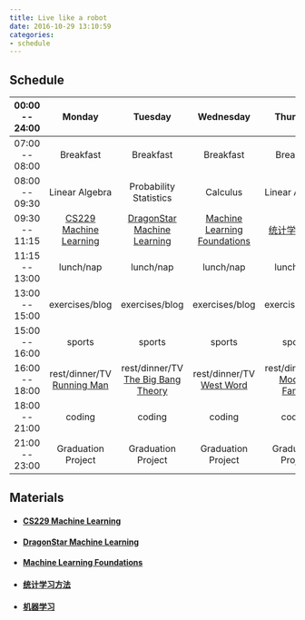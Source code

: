 ```yaml
---
title: Live like a robot
date: 2016-10-29 13:10:59
categories:
- schedule 
---
```


## Schedule

<!--more-->

| 00:00 -- 24:00 | Monday | Tuesday | Wednesday | Thursday | Friday | Saturday | Sunday |
| :--------: | :-----: | :------: | :--------: | :-----: | :-----: | :-------: | :-----: |
| 07:00 -- 08:00 | Breakfast | Breakfast | Breakfast | Breakfast | Breakfast | Breakfast | Breakfast |
| 08:00 -- 09:30 | Linear Algebra | Probability Statistics | Calculus | Linear Algebra | Probability Statistics | Calculus | Linear Algebra |
| 09:30 -- 11:15 | [CS229 Machine Learning](#1) | [DragonStar Machine Learning](#2) | [Machine Learning Foundations](#3) | [统计学习方法](#4) | [机器学习](#5) | Graduation Project | Graduation Project |
| 11:15 -- 13:00 | lunch/nap | lunch/nap | lunch/nap | lunch/nap | lunch/nap | lunch/nap | lunch/nap |
| 13:00 -- 15:00 | exercises/blog | exercises/blog | exercises/blog | exercises/blog | exercises/blog | exercises/blog | exercises/blog |
| 15:00 -- 16:00 | sports | sports | sports | sports | sports | sports | sports |
| 16:00 -- 18:00 | rest/dinner/TV [Running Man](http://www.youku.com/show_page/id_z7712090c9d5a11e5a080.html?spm=a2h0j.8191423.subscription_wrap.DD~A) | rest/dinner/TV [The Big Bang Theory](http://www.loldytt.com/Zuixinmeiju/SHDBZDSJ/)  | rest/dinner/TV [West Word](http://www.loldytt.com/Zuixinmeiju/XBSJDYJ/)| rest/dinner/TV [Modern Family](http://www.loldytt.com/Zuixinmeiju/XBSJDYJ/) | rest/dinner/TV [The Flash](http://www.loldytt.com/Zuixinmeiju/SDXDSJ/) | rest/dinner/TV [The Night](http://www.loldytt.com/Zuixinmeiju/ZYZBZEZYDYJ/) | rest/dinner/TV [Designated Survivor](http://www.loldytt.com/Zuixinmeiju/ZDXCZDYJ/) |
| 18:00 -- 21:00 | coding | coding | coding | coding | coding | coding | coding |
| 21:00 -- 23:00 | Graduation Project | Graduation Project | Graduation Project | Graduation Project | Graduation Project | Graduation Project | Graduation Project |

## Materials

* <h4 id="1"> <a href="http://cs229.stanford.edu/materials.html">CS229 Machine Learning</a> </h4>

* <h4 id="2"> <a href="http://bigeye.au.tsinghua.edu.cn/DragonStar2012/download.html">DragonStar Machine Learning</a> </h4>

* <h4 id="3"> <a href="http://amlbook.com/">Machine Learning Foundations</a> </h4>

* <h4 id="4"> <a href="https://book.douban.com/subject/10590856/">统计学习方法</a> </h4>

* <h4 id="5"> <a href="https://book.douban.com/subject/26708119/">机器学习</a> </h4>
 